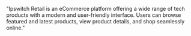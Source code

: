 "Ipswitch Retail is an eCommerce platform offering a wide range of tech products with a modern and user-friendly interface. Users can browse featured and latest products, view product details, and shop seamlessly online."
